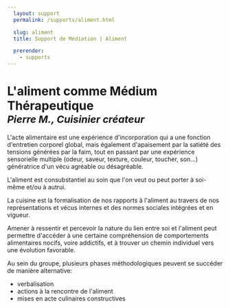 ```yaml
---
  layout: support
  permalink: /supports/aliment.html

  slug: aliment
  title: Support de Médiation | Aliment

  prerender:
    - supports
---
```


# L'aliment comme Médium Thérapeutique <br/><small><em>Pierre M., Cuisinier créateur</em></small>

L'acte alimentaire est une expérience d'incorporation qui a une fonction
d'entretien corporel global, mais également d'apaisement par la satiété des
tensions générées par la faim, tout en passant par une expérience sensorielle
multiple (odeur, saveur, texture, couleur, toucher, son...) génératrice d'un
vécu agréable ou désagréable.

L'aliment est consubstantiel au soin que l'on veut ou peut porter à soi-même et/ou
à autrui.

La cuisine est la formalisation de nos rapports à l'aliment au travers de nos
représentations et vécus internes et des normes sociales intégrées et en vigueur.

Amener à ressentir et percevoir la nature du lien entre soi et l'aliment peut
permettre d'accéder à une certaine compréhension de comportements alimentaires
nocifs, voire addictifs, et à trouver un chemin individuel vers une évolution
favorable.

Au sein du groupe, plusieurs phases méthodologiques peuvent se succéder de manière
alternative:
* verbalisation
* actions à la rencontre de l'aliment
* mises en acte culinaires constructives
